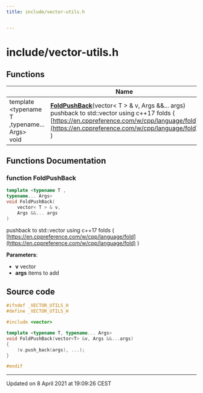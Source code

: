 ```yaml
---
title: include/vector-utils.h


---
```


# include/vector-utils.h












## Functions

|                | Name           |
| -------------- | -------------- |
| template \<typename T ,typename... Args\></br>void | **[FoldPushBack](https://github.com/devel0/iot-utils/tree/main/data/api/Files/vector-utils_8h.md#function-foldpushback)**(vector< T > & v, Args &&... args) <br>pushback to std::vector using c++17 folds ( [https://en.cppreference.com/w/cpp/language/fold](https://en.cppreference.com/w/cpp/language/fold) )  |








## Functions Documentation

### function FoldPushBack

```cpp
template <typename T ,
typename... Args>
void FoldPushBack(
    vector< T > & v,
    Args &&... args
)
```

pushback to std::vector using c++17 folds ( [https://en.cppreference.com/w/cpp/language/fold](https://en.cppreference.com/w/cpp/language/fold) ) 

**Parameters**: 

  * **v** vector 
  * **args** items to add 
































## Source code

```cpp
#ifndef _VECTOR_UTILS_H
#define _VECTOR_UTILS_H

#include <vector>

template <typename T, typename... Args>
void FoldPushBack(vector<T> &v, Args &&...args)
{
    (v.push_back(args), ...);
}

#endif
```


-------------------------------

Updated on  8 April 2021 at 19:09:26 CEST

